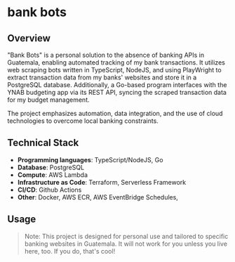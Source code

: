 # bank bots

## Overview

"Bank Bots" is a personal solution to the absence of banking APIs in Guatemala, enabling automated tracking of my bank transactions. It utilizes web scraping bots written in TypeScript, NodeJS, and using PlayWright to extract transaction data from my banks' websites and store it in a PostgreSQL database. Additionally, a Go-based program interfaces with the YNAB budgeting app via its REST API, syncing the scraped transaction data for my budget management.

The project emphasizes automation, data integration, and the use of cloud technologies to overcome local banking constraints.

## Technical Stack

- **Programming languages**: TypeScript/NodeJS, Go
- **Database**: PostgreSQL
- **Compute**: AWS Lambda
- **Infrastructure as Code**: Terraform, Serverless Framework
- **CI/CD**: Github Actions
- **Other**: Docker, AWS ECR, AWS EventBridge Schedules, 

## Usage

> Note: This project is designed for personal use and tailored to specific banking websites in Guatemala. It will not work for you unless you live here, too. If you do, that's cool!

